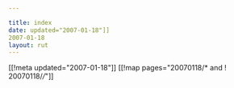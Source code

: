 ```yaml
---

title: index
date: updated="2007-01-18"]]
2007-01-18
layout: rut
---
```


[[!meta updated="2007-01-18"]]
[[!map pages="20070118/* and ! 20070118/*/*"]]
